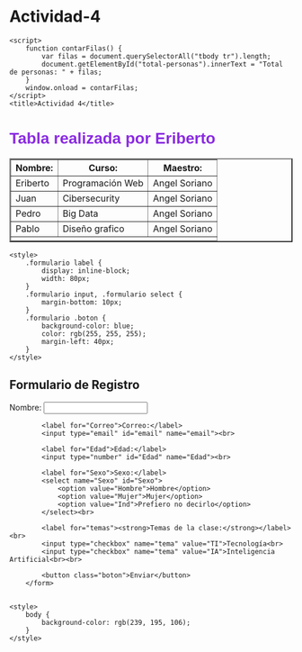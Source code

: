 # Actividad-4<!DOCTYPE html>
<html lang="es">
<head>
    <meta charset="UTF-8">
  
    <script>
        function contarFilas() {
            var filas = document.querySelectorAll("tbody tr").length;
            document.getElementById("total-personas").innerText = "Total de personas: " + filas;
        }
        window.onload = contarFilas;
    </script>
    <title>Actividad 4</title>
</head>
<body>
    <div class="cuadro">
        <table border="2">
            <thead>
                <tr>
                    <th><strong>Nombre:</strong></th>
                    <th><strong>Curso:</strong></th>
                    <th><strong>Maestro:</strong></th>
                </tr>
            </thead>
            <tbody>
                <tr>
                    <td>Eriberto</td>
                    <td>Programación Web</td>
                    <td>Angel Soriano</td>
                </tr>
                <tr>
                    <td>Juan</td>
                    <td>Cibersecurity</td>
                    <td>Angel Soriano</td>
                </tr>
                <tr>
                    <td>Pedro</td>
                    <td>Big Data</td>
                    <td>Angel Soriano</td>
                </tr>
                <tr>
                    <td>Pablo</td>
                    <td>Diseño grafico</td>
                    <td>Angel Soriano</td>
                </tr>
                <h1  style="font-family: Verdana, Geneva, Tahoma, sans-serif ; color: blueviolet;" ><strong>Tabla realizada por Eriberto</strong></h1>
            </tbody>
            <tfoot>
                <tr>
                    <td colspan="3" id="total-personas"></td>
                </tr>
            </tfoot>
        </table>
    </div>
   
    <style>
        .formulario label {
            display: inline-block;
            width: 80px; 
        }
        .formulario input, .formulario select {
            margin-bottom: 10px;
        }
        .formulario .boton {
            background-color: blue;
            color: rgb(255, 255, 255);
            margin-left: 40px;
        }
    </style>
</head>
<body>
    <section>
        <h1>Formulario de Registro</h1>
        <form action="Formulario" class="formulario">
            <label for="Nombre">Nombre:</label>
            <input type="text" id="Nombre" name="Nombre"><br>

            <label for="Correo">Correo:</label>
            <input type="email" id="email" name="email"><br>

            <label for="Edad">Edad:</label>
            <input type="number" id="Edad" name="Edad"><br>

            <label for="Sexo">Sexo:</label>
            <select name="Sexo" id="Sexo">
                <option value="Hombre">Hombre</option>
                <option value="Mujer">Mujer</option>
                <option value="Ind">Prefiero no decirlo</option>
            </select><br>

            <label for="temas"><strong>Temas de la clase:</strong></label><br>
            <input type="checkbox" name="tema" value="TI">Tecnología<br>
            <input type="checkbox" name="tema" value="IA">Inteligencia Artificial<br><br>

            <button class="boton">Enviar</button>
        </form>
    

    <style>
        body {
            background-color: rgb(239, 195, 106);
        }
    </style>
</body>
</html>
